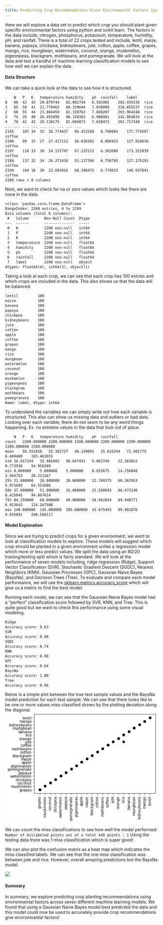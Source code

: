 ```yaml
---
title: Predicting Crop Recommendations Given Environmental Factors [python]
---
```

Here we will explore a data set to predict which crop you should plant given specific environmental factors using python and scikit learn. The factors in the data include, nitrogen, phosphorus, potassium, temperature, humidity, pH, and rainfall. There is a total of 22 crops tested and include, lentil, maize, banana, papaya, chickpea,  kidneybeans, jute, cotton, apple, coffee, grapes, mango, rice, mungbean, watermelon, coconut, orange, muskmelon, pigeonpeas, blackgram, mothbeans, and pomegranate. We will look at the data and test a handful of machine learning classification models to see how well we can explain the data.

#### Data Structure
We can take a quick look at the data to see how it is structured.
```
	N	P	K	temperature	humidity	ph	rainfall	label
0	90	42	43	20.879744	82.002744	6.502985	202.935536	rice
1	85	58	41	21.770462	80.319644	7.038096	226.655537	rice
2	60	55	44	23.004459	82.320763	7.840207	263.964248	rice
3	74	35	40	26.491096	80.158363	6.980401	242.864034	rice
4	78	42	42	20.130175	81.604873	7.628473	262.717340	rice
...	...	...	...	...	...	...	...	...
2195	107	34	32	26.774637	66.413269	6.780064	177.774507	coffee
2196	99	15	27	27.417112	56.636362	6.086922	127.924610	coffee
2197	118	33	30	24.131797	67.225123	6.362608	173.322839	coffee
2198	117	32	34	26.272418	52.127394	6.758793	127.175293	coffee
2199	104	18	30	23.603016	60.396475	6.779833	140.937041	coffee
2200 rows × 8 columns
```

Next, we want to check for na or zero values which looks like there are none in the data.
```
<class 'pandas.core.frame.DataFrame'>
RangeIndex: 2200 entries, 0 to 2199
Data columns (total 8 columns):
 #   Column       Non-Null Count  Dtype  
---  ------       --------------  -----  
 0   N            2200 non-null   int64  
 1   P            2200 non-null   int64  
 2   K            2200 non-null   int64  
 3   temperature  2200 non-null   float64
 4   humidity     2200 non-null   float64
 5   ph           2200 non-null   float64
 6   rainfall     2200 non-null   float64
 7   label        2200 non-null   object 
dtypes: float64(4), int64(3), object(1)
```

Taking a look at each crop, we can see that each crop has 100 entries and which crops are included in the data. This also shows us that the data will be balanced.
```
lentil         100
maize          100
banana         100
papaya         100
chickpea       100
kidneybeans    100
jute           100
cotton         100
apple          100
coffee         100
grapes         100
mango          100
rice           100
mungbean       100
watermelon     100
coconut        100
orange         100
muskmelon      100
pigeonpeas     100
blackgram      100
mothbeans      100
pomegranate    100
Name: label, dtype: int64
```

To understand the variables we can simply write out how each variable is structured. This also can show us missing data and outliers or bad data. Looking over each variable, there do not seem to be any weird things happening. Ex. no extreme values in the data that look out of place.
```
	N	P	K	temperature	humidity	ph	rainfall
count	2200.000000	2200.000000	2200.000000	2200.000000	2200.000000	2200.000000	2200.000000
mean	50.551818	53.362727	48.149091	25.616244	71.481779	6.469480	103.463655
std	36.917334	32.985883	50.647931	5.063749	22.263812	0.773938	54.958389
min	0.000000	5.000000	5.000000	8.825675	14.258040	3.504752	20.211267
25%	21.000000	28.000000	20.000000	22.769375	60.261953	5.971693	64.551686
50%	37.000000	51.000000	32.000000	25.598693	80.473146	6.425045	94.867624
75%	84.250000	68.000000	49.000000	28.561654	89.948771	6.923643	124.267508
max	140.000000	145.000000	205.000000	43.675493	99.981876	9.935091	298.560117
```
#### Model Exploration

Since we are trying to predict crops for a given environment, we want to look at classification models to explore. These models will suggest which crop should be planted in a given environment unlike a regression model which more or less predict values. We split the data using an 80/20 training/testing split which is fairly standard. We will look at the performance of seven models including, ridge regression (Ridge), Support Vector Classification (SVR), Stochastic Gradient Descent (SGDC), Nearest Neighbors (KNN), Gaussian Processes (GPC), Gaussian Naive Bayes (BaysNa), and Decision Trees (Tree). To evaluate and compare each model performance, we will use the [sklearn.metrics.accuracy_score]( https://scikit-learn.org/stable/modules/model_evaluation.html#accuracy-score) which will give us a metric to find the best model.

Running each model, we can see that the Gaussian Naive Bayes model had a “perfect” classification score followed by SVR, KNN, and Tree. This is quite good but we want to check this performance using some visual modeling.
```
Ridge
Accuracy score: 0.63
SVR
Accuracy score: 0.98
SGDC
Accuracy score: 0.74
KNN
Accuracy score: 0.98
GPC
Accuracy score: 0.64
BaysNa
Accuracy score: 1.00
Tree
Accuracy score: 0.98
```

 Below is a simple plot between the true test sample values and the BaysNa model prediction for each test sample. We can see that there looks like to be one or more values miss classified shown by the plotting deviation along the diagonal.
<img src="/assets/img/Class_Crop_Enviro1.png">

We can count the miss classifications to see how well the model performed:
```Number of mislabeled points out of a total 440 points : 1```
Using the testing data there was 1 miss classification which is super good!

We can also plot the confusion matrix as a heat map which indicates the miss classified labels. We can see that the one miss classification was between jute and rice. However, overall amazing predictions but the BaysNa model.

<img src="/assets/img/Class_Crop_Enviro2.png">

#### Summary
In summary, we explore predicting crop planting recommendations using environmental factors across seven different machine learning models. We found that using a Gaussian Naive Bayes model best predicted the data and this model could now be used to accurately provide crop recommendations give environmental factors!
